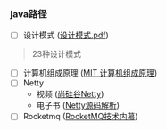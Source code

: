 ### java路径

- [ ] 设计模式 ([设计模式.pdf](file:///C:/Users/98549/Desktop/学习资料/材料(书籍)/图解设计模式.pdf))
> 23种设计模式
- [ ] 计算机组成原理 ([MIT 计算机组成原理](https://www.bilibili.com/video/BV1kU4y177x9?spm_id_from=333.1007.top_right_bar_window_custom_collection.content.click))
- [ ] Netty
  * 视频 ([尚硅谷Netty](https://www.bilibili.com/video/BV1DJ411m7NR?from=search&seid=6560944603965968103&spm_id_from=333.337.0.0))
  * 电子书 ([Netty源码解析](file:///C:/Users/98549/Desktop/学习资料/材料(书籍)/Netty.pdf))
- [ ] Rocketmq ([RocketMQ技术内幕]())
